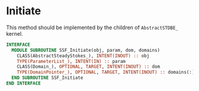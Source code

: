 # Initiate

This method should be implemented by the children of `AbstractSTDBE_` kernel.


```fortran
INTERFACE
  MODULE SUBROUTINE SSF_Initiate(obj, param, dom, domains)
    CLASS(AbstractSteadyStokes_), INTENT(INOUT) :: obj
    TYPE(ParameterList_), INTENT(IN) :: param
    CLASS(Domain_), OPTIONAL, TARGET, INTENT(INOUT) :: dom
    TYPE(DomainPointer_), OPTIONAL, TARGET, INTENT(INOUT) :: domains(:)
  END SUBROUTINE SSF_Initiate
END INTERFACE
```